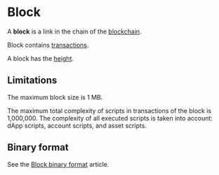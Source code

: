 # Block

A **block** is a link in the chain of the [blockchain](/en/blockchain/blockchain/).

Block contains [transactions](/en/blockchain/transaction/).

A block has the [height](/en/blockchain/block/block-height).

## Limitations

The maximum block size is 1 MB.

The maximum total complexity of scripts in transactions of the block is 1,000,000. The complexity of all executed scripts is taken into account: dApp scripts, account scripts, and asset scripts.

## Binary format

See the [Block binary format](/en/blockchain/binary-format/block-binary-format) article.
